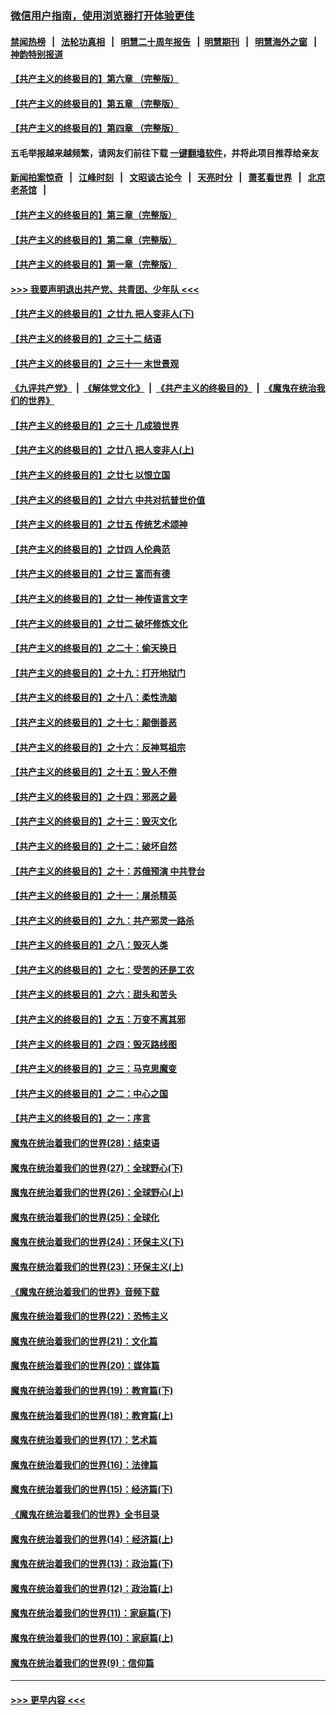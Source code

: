 ### [微信用户指南，使用浏览器打开体验更佳](https://github.com/gfw-breaker/banned-news1/blob/master/indexes/wechat-guide.md?t=0)
#### [禁闻热榜](热点新闻.md?t=0)  &nbsp;&nbsp;|&nbsp;&nbsp; [法轮功真相](https://github.com/gfw-breaker/truth/blob/master/README.md?t=0) &nbsp;&nbsp;|&nbsp;&nbsp; [明慧二十周年报告](https://github.com/gfw-breaker/mh-reports/blob/master/README.md?t=0) &nbsp;&nbsp;|&nbsp;&nbsp;[明慧期刊](https://github.com/gfw-breaker/mh-qikan) &nbsp;&nbsp;|&nbsp;&nbsp; [明慧海外之窗](https://github.com/gfw-breaker/mh-news/blob/master/README.md?t=0) &nbsp;&nbsp;|&nbsp;&nbsp; [神韵特别报道](https://github.com/gfw-breaker/mh-news/blob/master/shenyun.md?t=0)
#### [【共产主义的终极目的】第六章 （完整版）](../pages/nsc422/n11428913.md?t=02071822) 
#### [【共产主义的终极目的】第五章 （完整版）](../pages/nsc422/n11428912.md?t=02071822) 
#### [【共产主义的终极目的】第四章 （完整版）](../pages/nsc422/n11428907.md?t=02071822) 
#### 五毛举报越来越频繁，请网友们前往下载 [一键翻墙软件](https://github.com/gfw-breaker/ssr-accounts)，并将此项目推荐给亲友
#### [新闻拍案惊奇](https://github.com/gfw-breaker/banned-news1/blob/master/pages/link4.md) &nbsp;&nbsp;|&nbsp;&nbsp; [江峰时刻](https://github.com/gfw-breaker/banned-news1/blob/master/pages/link4.md) &nbsp;&nbsp;|&nbsp;&nbsp; [文昭谈古论今](https://github.com/gfw-breaker/banned-news1/blob/master/pages/link4.md) &nbsp;&nbsp;|&nbsp;&nbsp; [天亮时分](https://github.com/gfw-breaker/banned-news1/blob/master/pages/link4.md) &nbsp;&nbsp;|&nbsp;&nbsp; [萧茗看世界](https://github.com/gfw-breaker/banned-news1/blob/master/pages/link4.md) &nbsp;&nbsp;|&nbsp;&nbsp; [北京老茶馆](https://github.com/gfw-breaker/banned-news1/blob/master/pages/link4.md) &nbsp;&nbsp;|&nbsp;&nbsp; 
#### [【共产主义的终极目的】第三章（完整版）](../pages/nsc422/n11428848.md?t=02071822) 
#### [【共产主义的终极目的】第二章（完整版）](../pages/nsc422/n11428831.md?t=02071822) 
#### [【共产主义的终极目的】第一章（完整版）](../pages/nsc422/n11417651.md?t=02071822) 
#### [>>> 我要声明退出共产党、共青团、少年队 <<<](https://github.com/begood0513/goodnews/blob/master/quit/letter.md) 
#### [【共产主义的终极目的】之廿九 把人变非人(下)](../pages/nsc422/n11344140.md?t=02071822) 
#### [【共产主义的终极目的】之三十二 结语](../pages/nsc422/n11360535.md?t=02071822) 
#### [【共产主义的终极目的】之三十一 末世景观](../pages/nsc422/n11351129.md?t=02071822) 
#### [《九评共产党》](https://github.com/begood0513/9ping.md/blob/master/README.md) &nbsp;|&nbsp; [《解体党文化》](../../../../jtdwh.md/blob/master/README.md)  &nbsp;|&nbsp; [《共产主义的终极目的》](../../../../gczydzjmd.md/blob/master/README.md) &nbsp;|&nbsp; [《魔鬼在统治我们的世界》](../../../../mgztzwmdsj.md/blob/master/README.md) 
#### [【共产主义的终极目的】之三十 几成狼世界](../pages/nsc422/n11348280.md?t=02071822) 
#### [【共产主义的终极目的】之廿八 把人变非人(上)](../pages/nsc422/n11340492.md?t=02071822) 
#### [【共产主义的终极目的】之廿七 以恨立国](../pages/nsc422/n11336944.md?t=02071822) 
#### [【共产主义的终极目的】之廿六 中共对抗普世价值](../pages/nsc422/n11324785.md?t=02071822) 
#### [【共产主义的终极目的】之廿五 传统艺术颂神](../pages/nsc422/n11296396.md?t=02071822) 
#### [【共产主义的终极目的】之廿四 人伦典范](../pages/nsc422/n11296397.md?t=02071822) 
#### [【共产主义的终极目的】之廿三 富而有德](../pages/nsc422/n11283598.md?t=02071822) 
#### [【共产主义的终极目的】之廿一 神传语言文字](../pages/nsc422/n11263265.md?t=02071822) 
#### [【共产主义的终极目的】之廿二 破坏修炼文化](../pages/nsc422/n11245728.md?t=02071822) 
#### [【共产主义的终极目的】之二十：偷天换日](../pages/nsc422/n11238846.md?t=02071822) 
#### [【共产主义的终极目的】之十九：打开地狱门](../pages/nsc422/n11206376.md?t=02071822) 
#### [【共产主义的终极目的】之十八：柔性洗脑](../pages/nsc422/n11199994.md?t=02071822) 
#### [【共产主义的终极目的】之十七：颠倒善恶](../pages/nsc422/n11179782.md?t=02071822) 
#### [【共产主义的终极目的】之十六：反神骂祖宗](../pages/nsc422/n11166798.md?t=02071822) 
#### [【共产主义的终极目的】之十五：毁人不倦](../pages/nsc422/n11166792.md?t=02071822) 
#### [【共产主义的终极目的】之十四：邪恶之最](../pages/nsc422/n11150249.md?t=02071822) 
#### [【共产主义的终极目的】之十三：毁灭文化](../pages/nsc422/n11135227.md?t=02071822) 
#### [【共产主义的终极目的】之十二：破坏自然](../pages/nsc422/n11135214.md?t=02071822) 
#### [【共产主义的终极目的】之十：苏俄预演 中共登台](../pages/nsc422/n11118424.md?t=02071822) 
#### [【共产主义的终极目的】之十一：屠杀精英](../pages/nsc422/n11118442.md?t=02071822) 
#### [【共产主义的终极目的】之九：共产邪灵一路杀](../pages/nsc422/n11114139.md?t=02071822) 
#### [【共产主义的终极目的】之八：毁灭人类](../pages/nsc422/n11108503.md?t=02071822) 
#### [【共产主义的终极目的】之七：受苦的还是工农](../pages/nsc422/n11101809.md?t=02071822) 
#### [【共产主义的终极目的】之六：甜头和苦头](../pages/nsc422/n11096971.md?t=02071822) 
#### [【共产主义的终极目的】之五：万变不离其邪](../pages/nsc422/n11091285.md?t=02071822) 
#### [【共产主义的终极目的】之四：毁灭路线图](../pages/nsc422/n11086284.md?t=02071822) 
#### [【共产主义的终极目的】之三：马克思魔变](../pages/nsc422/n11061941.md?t=02071822) 
#### [【共产主义的终极目的】之二：中心之国](../pages/nsc422/n11047728.md?t=02071822) 
#### [【共产主义的终极目的】之一：序言](../pages/nsc422/n11086077.md?t=02071822) 
#### [魔鬼在统治着我们的世界(28)：结束语](../pages/nsc422/n10936246.md?t=02071822) 
#### [魔鬼在统治着我们的世界(27)：全球野心(下)](../pages/nsc422/n10928319.md?t=02071822) 
#### [魔鬼在统治着我们的世界(26)：全球野心(上)](../pages/nsc422/n10900318.md?t=02071822) 
#### [魔鬼在统治着我们的世界(25)：全球化](../pages/nsc422/n10788205.md?t=02071822) 
#### [魔鬼在统治着我们的世界(24)：环保主义(下)](../pages/nsc422/n10695307.md?t=02071822) 
#### [魔鬼在统治着我们的世界(23)：环保主义(上)](../pages/nsc422/n10688613.md?t=02071822) 
#### [《魔鬼在统治着我们的世界》音频下载](../pages/nsc422/n10635553.md?t=02071822) 
#### [魔鬼在统治着我们的世界(22)：恐怖主义](../pages/nsc422/n10614727.md?t=02071822) 
#### [魔鬼在统治着我们的世界(21)：文化篇](../pages/nsc422/n10597706.md?t=02071822) 
#### [魔鬼在统治着我们的世界(20)：媒体篇](../pages/nsc422/n10586579.md?t=02071822) 
#### [魔鬼在统治着我们的世界(19)：教育篇(下)](../pages/nsc422/n10564808.md?t=02071822) 
#### [魔鬼在统治着我们的世界(18)：教育篇(上)](../pages/nsc422/n10526970.md?t=02071822) 
#### [魔鬼在统治着我们的世界(17)：艺术篇](../pages/nsc422/n10499093.md?t=02071822) 
#### [魔鬼在统治着我们的世界(16)：法律篇](../pages/nsc422/n10485969.md?t=02071822) 
#### [魔鬼在统治着我们的世界(15)：经济篇(下)](../pages/nsc422/n10469975.md?t=02071822) 
#### [《魔鬼在统治着我们的世界》全书目录](../pages/nsc422/n10464261.md?t=02071822) 
#### [魔鬼在统治着我们的世界(14)：经济篇(上)](../pages/nsc422/n10457370.md?t=02071822) 
#### [魔鬼在统治着我们的世界(13)：政治篇(下)](../pages/nsc422/n10448270.md?t=02071822) 
#### [魔鬼在统治着我们的世界(12)：政治篇(上)](../pages/nsc422/n10444576.md?t=02071822) 
#### [魔鬼在统治着我们的世界(11)：家庭篇(下)](../pages/nsc422/n10440961.md?t=02071822) 
#### [魔鬼在统治着我们的世界(10)：家庭篇(上)](../pages/nsc422/n10435448.md?t=02071822) 
#### [魔鬼在统治着我们的世界(9)：信仰篇](../pages/nsc422/n10432159.md?t=02071822) 

----
#### [ >>> 更早内容 <<< ](../indexes/nsc422-earlier.md)
